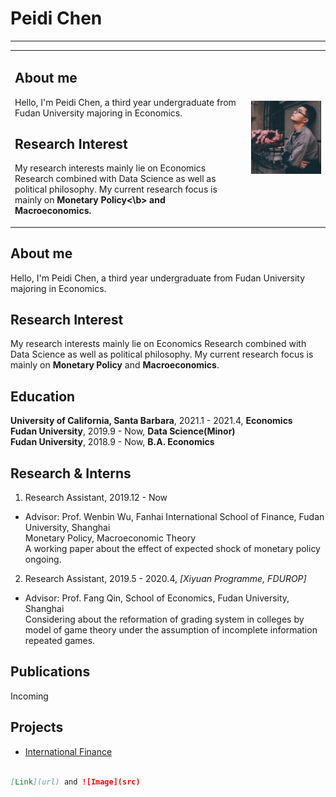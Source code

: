 # Peidi Chen
* * *

<table border="0">
  <tr>
    <td width="75%">
      <h2>About me</h1>
      <p>Hello, I'm Peidi Chen, a third year undergraduate from Fudan University majoring in Economics.</p>
      <p>
      <h2>Research Interest</h1>
      <p>My research interests mainly lie on Economics Research combined with Data Science as well as political philosophy. My current research focus is mainly on <b>Monetary Policy<\b> and <b>Macroeconomics<b>.</p>
    </td>
    <td width="25%">
      <img src="/photo.jpg" width="100%">
    </td>
  </tr>
</table>

## About me

Hello, I'm Peidi Chen, a third year undergraduate from Fudan University majoring in Economics.


## Research Interest

My research interests mainly lie on Economics Research combined with Data Science as well as political philosophy. My current research focus is mainly on **Monetary Policy** and **Macroeconomics**.


## Education

**University of California, Santa Barbara**, 2021.1 - 2021.4, **Economics**  
**Fudan University**, 2019.9 - Now, **Data Science(Minor)**  
**Fudan University**, 2018.9 - Now, **B.A. Economics**  

## Research & Interns

1. Research Assistant, 2019.12 - Now
- Advisor: Prof. Wenbin Wu, Fanhai International School of Finance, Fudan University, Shanghai  
  Monetary Policy, Macroeconomic Theory  
  A working paper about the effect of expected shock of monetary policy ongoing.   
  
2. Research Assistant, 2019.5 - 2020.4, *[Xiyuan Programme, FDUROP]*
- Advisor: Prof. Fang Qin, School of Economics, Fudan University, Shanghai  
  Considering about the reformation of grading system in colleges by model of game theory under the assumption of incomplete information repeated games.
  
## Publications
Incoming

## Projects
- [International Finance](人民币汇率与中美贸易顺差——基于2005-2018年的分期实证研究.pdf)
```markdown

[Link](url) and ![Image](src)
```

